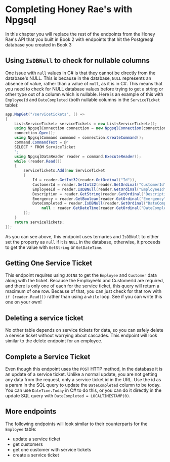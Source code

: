 # Completing Honey Rae's with Npgsql
In this chapter you will replace the rest of the endpoints from the Honey Rae's API that you built in Book 2 with endpoints that hit the Postgresql database you created in Book 3

## Using `IsDBNull` to check for nullable columns
One issue with `null` values in C# is that they cannot be directly from the database's NULL. This is because in the database, `NULL` represents an absence of value, rather than a value of `null`, as it is in C#. This means that you need to check for NULL database values before trying to get a string or other type out of a column which is nullable. Here is an example of this with `EmployeeId` and `DateCompleted` (both nullable columns in the `ServiceTicket` table):
``` csharp
app.MapGet("/servicetickets", () =>
{
    List<ServiceTicket> serviceTickets = new List<ServiceTicket>();
    using NpgsqlConnection connection = new NpgsqlConnection(connectionString);
    connection.Open();
    using NpgsqlCommand command = connection.CreateCommand();
    command.CommandText = @"
    SELECT * FROM ServiceTicket
    ";
    using NpgsqlDataReader reader = command.ExecuteReader();
    while (reader.Read())
    {
        serviceTickets.Add(new ServiceTicket
        {
            Id = reader.GetInt32(reader.GetOrdinal("Id")),
            CustomerId = reader.GetInt32(reader.GetOrdinal("CustomerId")),
            EmployeeId = reader.IsDBNull(reader.GetOrdinal("EmployeeId")) ? null : reader.GetInt32(reader.GetOrdinal("EmployeeId")),
            Description = reader.GetString(reader.GetOrdinal("Description")),
            Emergency = reader.GetBoolean(reader.GetOrdinal("Emergency")),
            DateCompleted = reader.IsDBNull(reader.GetOrdinal("DateCompleted")) ?
                null : reader.GetDateTime(reader.GetOrdinal("DateCompleted"))
        });
    }
    return serviceTickets;
});
```   
As you can see above, this endpoint uses ternaries and `IsDBNull` to either set the property as `null` if it is `NULL` in the database, otherwise, it proceeds to get the value with `GetString` or `GetDateTime`. 

## Getting One Service Ticket 
This endpoint requires using `JOIN`s to get the `Employee` and `Customer` data along with the ticket. Because the EmployeeId and CustomerId are required, and there is only one of each for the service ticket, this query will return a maximum of one row. Because of that, you can just check for that row with `if (reader.Read())` rather than using a `while` loop. See if you can write this one on your own!

## Deleting a service ticket
No other table depends on service tickets for data, so you can safely delete a service ticket without worrying about cascades. This endpoint will look similar to the delete endpoint for an employee.

## Complete a Service Ticket
Even though this endpoint uses the `POST` HTTP method, in the database it is an update of a service ticket. Unlike a normal update, you are not getting any data from the request, only a service ticket id in the URL. Use the id as a param in the SQL query to update the `DateCompleted` column to be today. You can use `DateTime.Today` in C# to do this, or you can do it directly in the update SQL query with `DateCompleted = LOCALTIMESTAMP(0)`. 

## More endpoints
The following endpoints will look similar to their counterparts for the `Employee` table:
- update a service ticket
- get customers
- get one customer with service tickets
- create a service ticket


